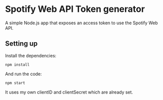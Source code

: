 # Spotify Web API Token generator

A simple Node.js app that exposes an access token to use the Spotify Web API.


## Setting up

Install the dependencies:
```
npm install
```

And run the code:
```
npm start
```
It uses my own clientID and clientSecret which are already set.
